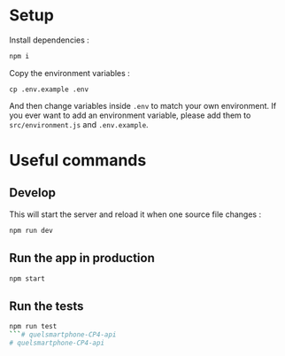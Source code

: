 # Setup

Install dependencies :
```sh
npm i
```
Copy the environment variables : 
```
cp .env.example .env
```

And then change variables inside `.env` to match your own environment.
If you ever want to add an environment variable, please add them to `src/environment.js` and `.env.example`.

# Useful commands

## Develop

This will start the server and reload it when one source file changes : 

```sh
npm run dev
```

## Run the app in production

```sh
npm start
```

## Run the tests

```sh
npm run test
```# quelsmartphone-CP4-api
# quelsmartphone-CP4-api
